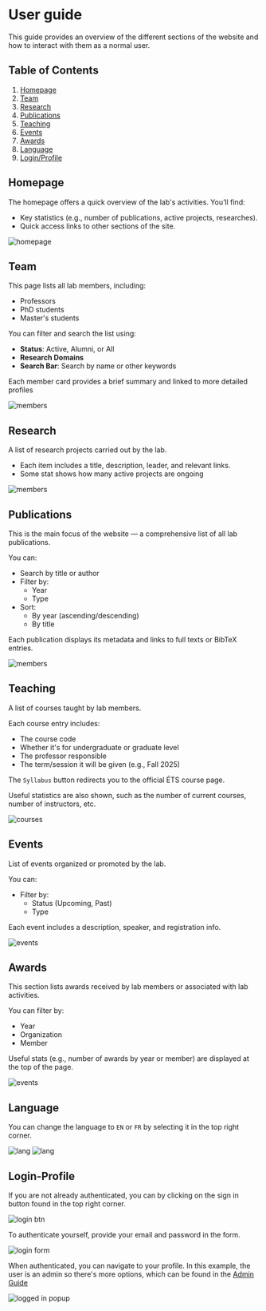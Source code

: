# User guide

This guide provides an overview of the different sections of the website and how to interact with them as a normal user.

## Table of Contents
1. [Homepage](#homepage)
2. [Team](#team)
3. [Research](#research)
4. [Publications](#publications)
5. [Teaching](#teaching)
6. [Events](#events)
7. [Awards](#awards)
8. [Language](#language)
9. [Login/Profile](#login-profile)

## Homepage

The homepage offers a quick overview of the lab's activities. You’ll find:
- Key statistics (e.g., number of publications, active projects, researches).
- Quick access links to other sections of the site.

![homepage](assets/homepage.png)

## Team

This page lists all lab members, including:
- Professors
- PhD students
- Master's students

You can filter and search the list using:
- <b>Status</b>: Active, Alumni, or All
- <b>Research Domains</b>
- <b>Search Bar</b>: Search by name or other keywords

Each member card provides a brief summary and linked to more detailed profiles

![members](assets/members.png)

## Research

A list of research projects carried out by the lab.
- Each item includes a title, description, leader, and relevant links.
- Some stat shows how many active projects are ongoing

![members](assets/researches.png)

## Publications

This is the main focus of the website — a comprehensive list of all lab publications.

You can:

- Search by title or author
- Filter by:
    - Year
    - Type
- Sort:
    - By year (ascending/descending)
    - By title

Each publication displays its metadata and links to full texts or BibTeX entries.

![members](assets/publications.png)

## Teaching

A list of courses taught by lab members.

Each course entry includes:
- The course code
- Whether it's for undergraduate or graduate level
- The professor responsible
- The term/session it will be given (e.g., Fall 2025)

The `Syllabus` button redirects you to the official ÉTS course page.

Useful statistics are also shown, such as the number of current courses, number of instructors, etc.

![courses](assets/courses.png)

## Events

List of events organized or promoted by the lab.

You can:
- Filter by:
    - Status (Upcoming, Past)
    - Type

Each event includes a description, speaker, and registration info.

![events](assets/events.png)

## Awards

This section lists awards received by lab members or associated with lab activities.

You can filter by:
- Year
- Organization
- Member

Useful stats (e.g., number of awards by year or member) are displayed at the top of the page.

![events](assets/awards.png)


## Language

You can change the language to `EN` or `FR` by selecting it in the top right corner.

![lang](assets/lang-1.png)
![lang](assets/lang-2.png)

## Login-Profile

If you are not already authenticated, you can by clicking on the sign in button found in the top right corner.

![login btn](assets/login-btn.png)

To authenticate yourself, provide your email and password in the form.

![login form](assets/login.png)

When authenticated, you can navigate to your profile. In this example, the user is an admin so there's more options, which can be found in the [Admin Guide](adminGuide.md)

![logged in popup](assets/logged-in.png)

